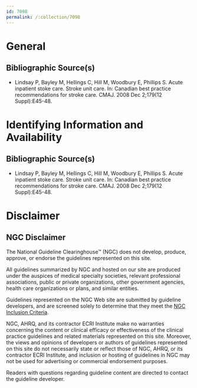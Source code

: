 ```yaml
---
id: 7098
permalink: /:collection/7098
---
```


# General

## Bibliographic Source(s)

- Lindsay P, Bayley M, Hellings C, Hill M, Woodbury E, Phillips S. Acute inpatient stoke care. Stroke unit care. In: Canadian best practice recommendations for stroke care. CMAJ. 2008 Dec 2;179(12 Suppl):E45-48.

# Identifying Information and Availability

## Bibliographic Source(s)

- Lindsay P, Bayley M, Hellings C, Hill M, Woodbury E, Phillips S. Acute inpatient stoke care. Stroke unit care. In: Canadian best practice recommendations for stroke care. CMAJ. 2008 Dec 2;179(12 Suppl):E45-48.

# Disclaimer

## NGC Disclaimer

The National Guideline Clearinghouse™ (NGC) does not develop, produce, approve, or endorse the guidelines represented on this site.

All guidelines summarized by NGC and hosted on our site are produced under the auspices of medical specialty societies, relevant professional associations, public or private organizations, other government agencies, health care organizations or plans, and similar entities.

Guidelines represented on the NGC Web site are submitted by guideline developers, and are screened solely to determine that they meet the [NGC Inclusion Criteria](/help-and-about/summaries/inclusion-criteria).

NGC, AHRQ, and its contractor ECRI Institute make no warranties concerning the content or clinical efficacy or effectiveness of the clinical practice guidelines and related materials represented on this site. Moreover, the views and opinions of developers or authors of guidelines represented on this site do not necessarily state or reflect those of NGC, AHRQ, or its contractor ECRI Institute, and inclusion or hosting of guidelines in NGC may not be used for advertising or commercial endorsement purposes.

Readers with questions regarding guideline content are directed to contact the guideline developer.

